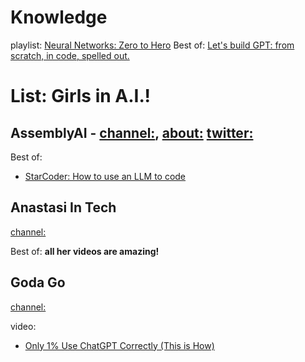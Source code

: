 # Knowledge
playlist: [Neural Networks: Zero to Hero](https://www.youtube.com/playlist?list=PLAqhIrjkxbuWI23v9cThsA9GvCAUhRvKZ) Best of: [Let's build GPT: from scratch, in code, spelled out.](https://youtu.be/kCc8FmEb1nY)

# List: Girls in A.I.!
## AssemblyAI - [channel:](https://www.youtube.com/@AssemblyAI), [about:](https://www.youtube.com/@AssemblyAI/about) [twitter:](https://twitter.com/AssemblyAI)

Best of:
- [StarCoder: How to use an LLM to code](https://youtu.be/1PH3oDly1bc)

## Anastasi In Tech
[channel:](https://www.youtube.com/@AnastasiInTech)

Best of: **all her videos are amazing!**

## Goda Go
[channel:](https://www.youtube.com/@godago)

video:
- [Only 1% Use ChatGPT Correctly (This is How)](https://youtu.be/cWil0mqdXRY)
